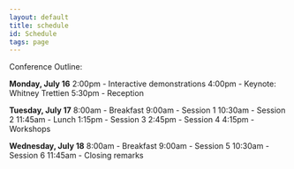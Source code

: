 ```yaml
---
layout: default
title: schedule
id: Schedule
tags: page
---
```


Conference Outline:

**Monday, July 16**
2:00pm - Interactive demonstrations
4:00pm - Keynote: Whitney Trettien
5:30pm - Reception

**Tuesday, July 17**
8:00am - Breakfast
9:00am - Session 1
10:30am - Session 2
11:45am - Lunch
1:15pm - Session 3
2:45pm - Session 4
4:15pm - Workshops

**Wednesday, July 18**
8:00am - Breakfast
9:00am - Session 5
10:30am - Session 6
11:45am - Closing remarks
